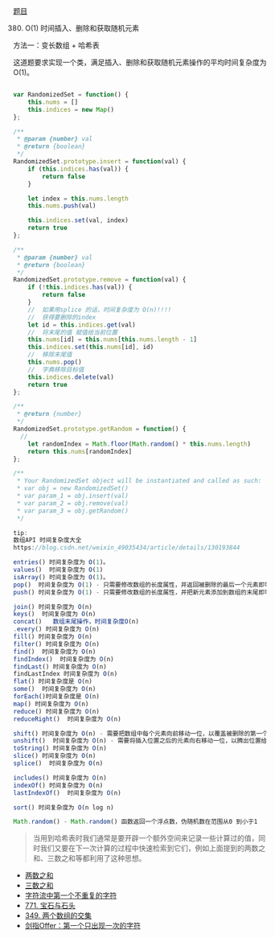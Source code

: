 
[题目](https://leetcode.cn/problems/insert-delete-getrandom-o1/description/)

380. O(1) 时间插入、删除和获取随机元素

方法一：变长数组 + 哈希表

这道题要求实现一个类，满足插入、删除和获取随机元素操作的平均时间复杂度为 O(1)。

```js

var RandomizedSet = function() {
    this.nums = []
    this.indices = new Map()
};

/** 
 * @param {number} val
 * @return {boolean}
 */
RandomizedSet.prototype.insert = function(val) {
    if (this.indices.has(val)) {
        return false
    }

    let index = this.nums.length
    this.nums.push(val)

    this.indices.set(val, index)
    return true
};

/** 
 * @param {number} val
 * @return {boolean}
 */
RandomizedSet.prototype.remove = function(val) {
    if (!this.indices.has(val)) {
        return false
    }
    //  如果用splice 的话，时间复杂度为 O(n)!!!!
    //  获得要删除的index
    let id = this.indices.get(val)
    //  将末尾的值 赋值给当前位置
    this.nums[id] = this.nums[this.nums.length - 1]
    this.indices.set(this.nums[id], id)
    //  移除末尾值  
    this.nums.pop()
    //  字典移除目标值
    this.indices.delete(val)
    return true
};

/**
 * @return {number}
 */
RandomizedSet.prototype.getRandom = function() {
  //  
    let randomIndex = Math.floor(Math.random() * this.nums.length)
    return this.nums[randomIndex]
};

/**
 * Your RandomizedSet object will be instantiated and called as such:
 * var obj = new RandomizedSet()
 * var param_1 = obj.insert(val)
 * var param_2 = obj.remove(val)
 * var param_3 = obj.getRandom()
 */

tip:
数组API 时间复杂度大全
https://blog.csdn.net/weixin_49035434/article/details/130193844

entries() 时间复杂度为 O(1)。
values()  时间复杂度为 O(1)
isArray() 时间复杂度为 O(1)。
pop()  时间复杂度为 O(1) - 只需要修改数组的长度属性，并返回被删除的最后一个元素即可，不需要遍历整个数组。
push() 时间复杂度为 O(1) - 只需要修改数组的长度属性，并把新元素添加到数组的末尾即可，不需要遍历整个数组

join() 时间复杂度为 O(n)
keys()  时间复杂度为 O(n)
concat()   数组末尾操作，时间复杂度O(n)    
.every() 时间复杂度为 O(n)
fill() 时间复杂度为 O(n)
filter() 时间复杂度为 O(n)
find()  时间复杂度为 O(n)
findIndex()  时间复杂度为 O(n)
findLast() 时间复杂度为 O(n)
findLastIndex 时间复杂度为 O(n)
flat() 时间复杂度是 O(n)
some()  时间复杂度为 O(n)
forEach()时间复杂度是 O(n)
map() 时间复杂度为 O(n)
reduce() 时间复杂度为 O(n)
reduceRight()  时间复杂度为 O(n)

shift() 时间复杂度为 O(n) - 需要把数组中每个元素向前移动一位，以覆盖被删除的第一个元素，并返回被删除的元素。
unshift()  时间复杂度为 O(n) - 需要将插入位置之后的元素向右移动一位，以腾出位置给新元素。这个操作会导致数组中的所有元素向右移动一位
toString() 时间复杂度为 O(n)
slice() 时间复杂度为 O(n)
splice()  时间复杂度为 O(n)

includes() 时间复杂度为 O(n)
indexOf() 时间复杂度为 O(n)
lastIndexOf()  时间复杂度为 O(n)

sort() 时间复杂度为 O(n log n)

Math.random() - Math.random() 函数返回一个浮点数，伪随机数在范围从0 到小于1

```

> 当用到哈希表时我们通常是要开辟一个额外空间来记录一些计算过的值，同时我们又要在下一次计算的过程中快速检索到它们，例如上面提到的两数之和、三数之和等都利用了这种思想。

- [两数之和](./数组/两数之和)
- [三数之和](./数组/三数之和)
- [字符流中第一个不重复的字符](./字符串/字符流中第一个不重复的字符.md)
- [771. 宝石与石头](https://leetcode.cn/problems/jewels-and-stones/description/)
- [349. 两个数组的交集](https://leetcode.cn/problems/intersection-of-two-arrays/description/)
- [剑指Offer：第一个只出现一次的字符](https://leetcode.cn/problems/di-yi-ge-zhi-chu-xian-yi-ci-de-zi-fu-lcof/)